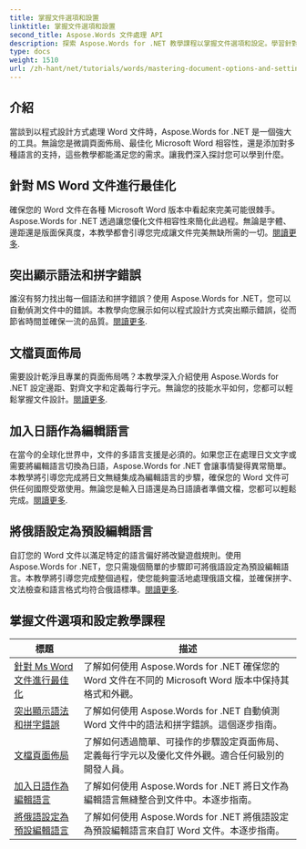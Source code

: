 ```yaml
---
title: 掌握文件選項和設置
linktitle: 掌握文件選項和設置
second_title: Aspose.Words 文件處理 API
description: 探索 Aspose.Words for .NET 教學課程以掌握文件選項和設定。學習針對 Word、語法檢查、頁面佈局和編輯語言的最佳化。
type: docs
weight: 1510
url: /zh-hant/net/tutorials/words/mastering-document-options-and-settings/
---
```

## 介紹

當談到以程式設計方式處理 Word 文件時，Aspose.Words for .NET 是一個強大的工具。無論您是微調頁面佈局、最佳化 Microsoft Word 相容性，還是添加對多種語言的支持，這些教學都能滿足您的需求。讓我們深入探討您可以學到什麼。

## 針對 MS Word 文件進行最佳化
確保您的 Word 文件在各種 Microsoft Word 版本中看起來完美可能很棘手。 Aspose.Words for .NET 透過讓您優化文件相容性來簡化此過程。無論是字體、邊距還是版面保真度，本教學都會引導您完成讓文件完美無缺所需的一切。[閱讀更多](./optimize-for-ms-word-document/).

## 突出顯示語法和拼字錯誤
誰沒有努力找出每一個語法和拼字錯誤？使用 Aspose.Words for .NET，您可以自動偵測文件中的錯誤。本教學向您展示如何以程式設計方式突出顯示錯誤，從而節省時間並確保一流的品質。[閱讀更多](./highlight-grammatical-and-spelling-errors/).

## 文檔頁面佈局
需要設計乾淨且專業的頁面佈局嗎？本教學深入介紹使用 Aspose.Words for .NET 設定邊距、對齊文字和定義每行字元。無論您的技能水平如何，您都可以輕鬆掌握文件設計。[閱讀更多](./document-page-layout/).

## 加入日語作為編輯語言
在當今的全球化世界中，文件的多語言支援是必須的。如果您正在處理日文文字或需要將編輯語言切換為日語，Aspose.Words for .NET 會讓事情變得異常簡單。本教學將引導您完成將日文無縫集成為編輯語言的步驟，確保您的 Word 文件可供任何國際受眾使用。無論您是輸入日語還是為日語讀者準備文檔，您都可以輕鬆完成。[閱讀更多](./adding-japanese-as-editing-languages/).

## 將俄語設定為預設編輯語言
自訂您的 Word 文件以滿足特定的語言偏好將改變遊戲規則。使用 Aspose.Words for .NET，您只需幾個簡單的步驟即可將俄語設定為預設編輯語言。本教學將引導您完成整個過程，使您能夠靈活地處理俄語文檔，並確保拼字、文法檢查和語言格式均符合俄語標準。[閱讀更多](./set-russian-as-default-edit-language/).


 ## 掌握文件選項和設定教學課程
| 標題 | 描述 |
| --- | --- |
| [針對 Ms Word 文件進行最佳化](./optimize-for-ms-word-document/) | 了解如何使用 Aspose.Words for .NET 確保您的 Word 文件在不同的 Microsoft Word 版本中保持其格式和外觀。 |
| [突出顯示語法和拼字錯誤](./highlight-grammatical-and-spelling-errors/) | 了解如何使用 Aspose.Words for .NET 自動偵測 Word 文件中的語法和拼字錯誤。這個逐步指南。 |
| [文檔頁面佈局](./document-page-layout/) | 了解如何透過簡單、可操作的步驟設定頁面佈局、定義每行字元以及優化文件外觀。適合任何級別的開發人員。 |
| [加入日語作為編輯語言](./adding-japanese-as-editing-languages/) | 了解如何使用 Aspose.Words for .NET 將日文作為編輯語言無縫整合到文件中。本逐步指南。 |
| [將俄語設定為預設編輯語言](./set-russian-as-default-edit-language/) | 了解如何使用 Aspose.Words for .NET 將俄語設定為預設編輯語言來自訂 Word 文件。本逐步指南。 |